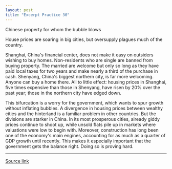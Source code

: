 ```yaml
---
layout: post
title: "Excerpt Practice 30"
---
```


Chinese property for whom the bubble blows

House prices are soaring in big cities, but oversupply plagues much of the country.

Shanghai, China's financial center, does not make it easy on outsiders wishing to buy homes. Non-residents who are single are banned from buying property. The married are welcome but only so long as they have paid local taxes for two years and make nearly a third of the purchase in cash. Shenyang, China's biggest northern city, is far more welcoming. Anyone can buy a home there. All to little effect: housing prices in Shanghai, five times expensive than those in Shenyang, have risen by 20% over the past year; those in the northern city have edged down.

This bifurcation is a worry for the government, which wants to spur growth without inflating bubbles. A divergence in housing prices between wealthy cities and the hinterland is a familiar problem in other countries. But the divisions are starker in China. In its most prosperous cities, already giddy prices continue to shoot up, while unsold flats pile up in markets where valuations were low to begin with. Moreover, construction has long been one of the economy's main engines, accounting for as much as a quarter of GDP growth until recently. This makes it especially important that the government gets the balance right. Doing so is proving hard.


*************************************************************************************

[Source link][link]

[link]: http://www.economist.com/news/finance-and-economics/21694530-house-prices-are-soaring-big-cities-oversupply-plagues-much
